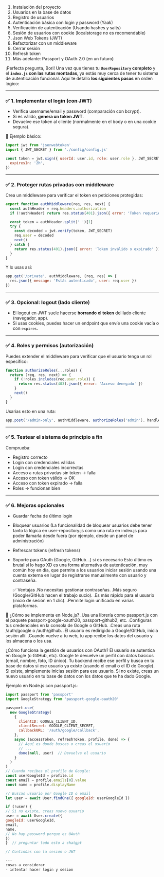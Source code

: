 1. Instalación del proyecto
2. Usuarios en la base de datos
3. Registro de usuarios
4. Autenticación básica con login y password (Yaak)
5. Verificación de autenticación (Usando hashes y salts)
6. Sesión de usuarios con cookie (localstorage no es recomendable)
7. Json Web Tokens (JWT)
8. Refactorizar con un middleware
9. Cerrar sesión
10. Refresh token
11. Más adelante: Passport y OAuth 2.0 (en un futuro)

¡Perfecta pregunta, Bori! Una vez que tienes tu **`UserRepository` completo** y el **`index.js` con las rutas montadas**, ya estás muy cerca de tener tu sistema de autenticación funcional. Aquí te detallo **los siguientes pasos** en orden lógico:

---

### ✅ 1. **Implementar el login (con JWT)**

- Verifica username/email y password (comparación con bcrypt).
- Si es válido, **genera un token JWT**.
- Devuelve ese token al cliente (normalmente en el body o en una cookie segura).

🔐 Ejemplo básico:

```js
import jwt from 'jsonwebtoken'
import { JWT_SECRET } from './config/config.js'

const token = jwt.sign({ userId: user.id, role: user.role }, JWT_SECRET, {
  expiresIn: '2h',
})
```

---

### ✅ 2. **Proteger rutas privadas con middleware**

Crea un middleware para verificar el token en peticiones protegidas:

```js
export function authMiddleware(req, res, next) {
  const authHeader = req.headers.authorization
  if (!authHeader) return res.status(401).json({ error: 'Token requerido' })

  const token = authHeader.split(' ')[1]
  try {
    const decoded = jwt.verify(token, JWT_SECRET)
    req.user = decoded
    next()
  } catch {
    return res.status(401).json({ error: 'Token inválido o expirado' })
  }
}
```

Y lo usas así:

```js
app.get('/private', authMiddleware, (req, res) => {
  res.json({ message: 'Estás autenticado', user: req.user })
})
```

---

### ✅ 3. **Opcional: logout (lado cliente)**

- El logout en JWT suele hacerse **borrando el token** del lado cliente (navegador, app).
- Si usas cookies, puedes hacer un endpoint que envíe una cookie vacía o con `expires`.

---

### ✅ 4. **Roles y permisos (autorización)**

Puedes extender el middleware para verificar que el usuario tenga un rol específico:

```js
function authorizeRoles(...roles) {
  return (req, res, next) => {
    if (!roles.includes(req.user.role)) {
      return res.status(403).json({ error: 'Acceso denegado' })
    }
    next()
  }
}
```

Usarías esto en una ruta:

```js
app.post('/admin-only', authMiddleware, authorizeRoles('admin'), handler)
```

---

### ✅ 5. **Testear el sistema de principio a fin**

Comprueba:

- Registro correcto
- Login con credenciales válidas
- Login con credenciales incorrectas
- Acceso a rutas privadas sin token → falla
- Acceso con token válido → OK
- Acceso con token expirado → falla
- Roles → funcionan bien

---

### ✅ 6. **Mejoras opcionales**

- Guardar fecha de último login
- Bloquear usuarios (La funcionalidad de bloquear usuarios debe tener tanto la lógica en user-repository.js como una ruta en index.js para poder llamarla desde fuera (por ejemplo, desde un panel de administración)
- Refrescar tokens (refresh tokens)
- Soporte para OAuth (Google, GitHub...) si es necesario
  Esto último es brutal si lo hago XD es una forma alternativa de autenticación, muy común hoy en día, que permite a los usuarios iniciar sesión usando una cuenta externa en lugar de registrarse manualmente con usuario y contraseña.

  ✅ Ventajas
  .No necesitas gestionar contraseñas.
  .Más seguro (Google/GitHub hacen el trabajo sucio).
  .Es más rápido para el usuario (inicio de sesión en 1 clic).
  .Permite login unificado en varias plataformas.

🔧 ¿Cómo se implementa en Node.js?
.Usa una librería como passport.js con el paquete passport-google-oauth20, passport-github2, etc.
.Configuras tus credenciales en la consola de Google o GitHub.
.Creas una ruta /auth/google o /auth/github.
.El usuario es redirigido a Google/GitHub, inicia sesión allí.
.Cuando vuelve a tu web, tu app recibe los datos del usuario y los almacena o los usa.

¿Cómo funciona la gestión de usuarios con OAuth?
El usuario se autentica en Google (o GitHub, etc).
Google te devuelve un perfil con datos básicos (email, nombre, foto, ID único).
Tu backend recibe ese perfil y busca en tu base de datos si ese usuario ya existe (usando el email o el ID de Google).
Si existe, simplemente inicias sesión para ese usuario.
Si no existe, creas un nuevo usuario en tu base de datos con los datos que te ha dado Google.

Ejemplo en Node.js con passport.js:

```js
import passport from 'passport'
import GoogleStrategy from 'passport-google-oauth20'

passport.use(
  new GoogleStrategy(
    {
      clientID: GOOGLE_CLIENT_ID,
      clientSecret: GOOGLE_CLIENT_SECRET,
      callbackURL: '/auth/google/callback',
    },
    async (accessToken, refreshToken, profile, done) => {
      // Aquí es donde buscas o creas el usuario
      // ...
      done(null, user)  // Devuelve el usuario
    }
  )
)
// Cuando recibes el profile de Google:
const userGoogleId = profile.id
const email = profile.emails[0].value
const name = profile.displayName

// Buscas usuario por Google ID o email
let user = await User.findOne({ googleId: userGoogleId })

if (!user) {
// Si no existe, creas nuevo usuario
user = await User.create({
googleId: userGoogleId,
email,
name,
// No hay password porque es OAuth
})
}  // preguntar todo esto a chatgpt

// Continúas con la sesión o JWT

---
cosas a considerar
- intentar hacer login y sesion
```

